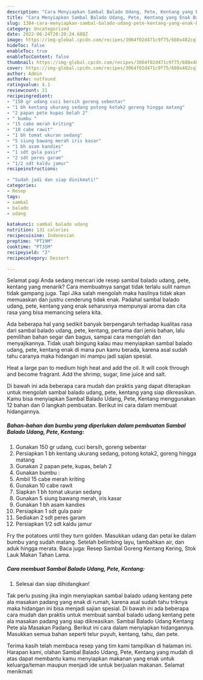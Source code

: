 ```yaml
---
description: "Cara Menyiapkan Sambal Balado Udang, Pete, Kentang yang Enak Banget, Buat Buka Puasa Sempurna"
title: "Cara Menyiapkan Sambal Balado Udang, Pete, Kentang yang Enak Banget, Buat Buka Puasa Sempurna"
slug: 1384-cara-menyiapkan-sambal-balado-udang-pete-kentang-yang-enak-banget-buat-buka-puasa-sempurna
category: Uncategorized
date: 2022-06-24T20:20:24.688Z
image: https://img-global.cpcdn.com/recipes/3064f02d471c9f75/680x482cq70/sambal-balado-udang-pete-kentang-foto-resep-utama.jpg
hideToc: false
enableToc: true
enableTocContent: false
thumbnail: https://img-global.cpcdn.com/recipes/3064f02d471c9f75/680x482cq70/sambal-balado-udang-pete-kentang-foto-resep-utama.jpg
cover: https://img-global.cpcdn.com/recipes/3064f02d471c9f75/680x482cq70/sambal-balado-udang-pete-kentang-foto-resep-utama.jpg
author: Admin
authorAv: notfound
ratingvalue: 4.1
reviewcount: 21
recipeingredient:
- "150 gr udang cuci bersih goreng sebentar"
- "1 bh kentang ukurang sedang potong kotak2 goreng hingga matang"
- "2 papan pete kupas belah 2"
- " bumbu "
- "15 cabe merah kriting"
- "10 cabe rawit"
- "1 bh tomat ukuran sedang"
- "5 siung bawang merah iris kasar"
- "1 bh asam kandies"
- "1 sdt gula pasir"
- "2 sdt peres garam"
- "1/2 sdt kaldu jamur"
recipeinstructions:

- "Sudah jadi dan siap dinikmati!"
categories:
- Resep
tags:
- sambal
- balado
- udang

katakunci: sambal balado udang 
nutrition: 131 calories
recipecuisine: Indonesian
preptime: "PT19M"
cooktime: "PT35M"
recipeyield: "2"
recipecategory: Dessert

---
```



Selamat pagi Anda sedang mencari ide resep sambal balado udang, pete, kentang yang menarik? Cara membuatnya sangat tidak terlalu sulit namun tidak gampang juga. Tapi Jika salah mengolah maka hasilnya tidak akan memuaskan dan justru cenderung tidak enak. Padahal sambal balado udang, pete, kentang yang enak seharusnya mempunyai aroma dan cita rasa yang bisa memancing selera kita.


Ada beberapa hal yang sedikit banyak berpengaruh terhadap kualitas rasa dari sambal balado udang, pete, kentang, pertama dari jenis bahan, lalu pemilihan bahan segar dan bagus, sampai cara mengolah dan menyajikannya. Tidak usah bingung kalau mau menyiapkan sambal balado udang, pete, kentang enak di mana pun kamu berada, karena asal sudah tahu caranya maka hidangan ini mampu jadi sajian spesial.

Heat a large pan to medium high heat and add the oil. It will cook through and become fragrant. Add the shrimp, sugar, lime juice and salt.


Di bawah ini ada beberapa cara mudah dan praktis yang dapat diterapkan untuk mengolah sambal balado udang, pete, kentang yang siap dikreasikan. Kamu bisa menyiapkan Sambal Balado Udang, Pete, Kentang menggunakan 12 bahan dan 0 langkah pembuatan. Berikut ini cara dalam membuat hidangannya.

<!--inarticleads1-->

##### Bahan-bahan dan bumbu yang diperlukan dalam pembuatan Sambal Balado Udang, Pete, Kentang:

1. Gunakan 150 gr udang, cuci bersih, goreng sebentar
1. Persiapkan 1 bh kentang ukurang sedang, potong kotak2, goreng hingga matang
1. Gunakan 2 papan pete, kupas, belah 2
1. Gunakan  bumbu :
1. Ambil 15 cabe merah kriting
1. Gunakan 10 cabe rawit
1. Siapkan 1 bh tomat ukuran sedang
1. Gunakan 5 siung bawang merah, iris kasar
1. Gunakan 1 bh asam kandies
1. Persiapkan 1 sdt gula pasir
1. Sediakan 2 sdt peres garam
1. Persiapkan 1/2 sdt kaldu jamur


Fry the potatoes until they turn golden. Masukkan udang dan petai ke dalam bumbu yang sudah matang. Setelah belimbing layu, tambahkan air, dan aduk hingga merata. Baca juga: Resep Sambal Goreng Kentang Kering, Stok Lauk Makan Tahan Lama. 

<!--inarticleads2-->

##### Cara membuat Sambal Balado Udang, Pete, Kentang:


1. Selesai dan siap dihidangkan!

Tak perlu pusing jika ingin menyiapkan sambal balado udang kentang pete ala masakan padang yang enak di rumah, karena asal sudah tahu triknya maka hidangan ini bisa menjadi sajian spesial. Di bawah ini ada beberapa cara mudah dan praktis untuk membuat sambal balado udang kentang pete ala masakan padang yang siap dikreasikan. Sambal Balado Udang Kentang Pete ala Masakan Padang. Berikut ini cara dalam menyiapkan hidangannya. Masukkan semua bahan seperti telur puyuh, kentang, tahu, dan pete. 

Terima kasih telah membaca resep yang tim kami tampilkan di halaman ini. Harapan kami, olahan Sambal Balado Udang, Pete, Kentang yang mudah di atas dapat membantu kamu menyiapkan makanan yang enak untuk keluarga/teman maupun menjadi ide untuk berjualan makanan. Selamat menikmati
